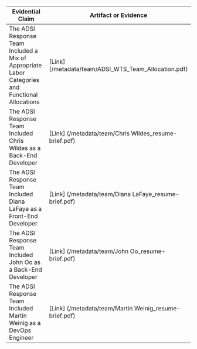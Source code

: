 | Evidential Claim  | Artifact or Evidence |
| ------------- | ------------- |
| The ADSI Response Team Included a Mix of Appropriate Labor Categories and Functional Allocations | [Link] (/metadata/team/ADSI_WTS_Team_Allocation.pdf)  |
| The ADSI Response Team Included Chris Wildes as a Back-End Developer | [Link] (/metadata/team/Chris Wildes_resume-brief.pdf)  |
| The ADSI Response Team Included Diana LaFaye as a Front-End Developer | [Link] (/metadata/team/Diana LaFaye_resume-brief.pdf)  |
| The ADSI Response Team Included John Oo as a Back-End Developer | [Link] (/metadata/team/John Oo_resume-brief.pdf)  |
| The ADSI Response Team Included Martin Weinig as a DevOps Engineer | [Link] (/metadata/team/Martin Weinig_resume-brief.pdf)  |